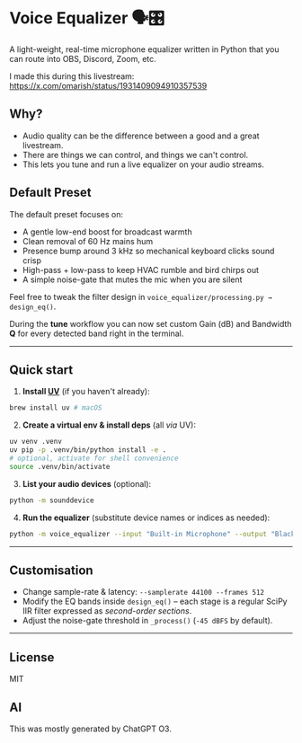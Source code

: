 # Voice Equalizer 🗣️🎛️

A light-weight, real-time microphone equalizer written in Python that you can route into OBS, Discord, Zoom, etc.

I made this during this livestream: https://x.com/omarish/status/1931409094910357539

## Why?

* Audio quality can be the difference between a good and a great livestream.
* There are things we can control, and things we can't control.
* This lets you tune and run a live equalizer on your audio streams.

## Default Preset

The default preset focuses on:

* A gentle low-end boost for broadcast warmth
* Clean removal of 60 Hz mains hum
* Presence bump around 3 kHz so mechanical keyboard clicks sound crisp
* High-pass + low-pass to keep HVAC rumble and bird chirps out
* A simple noise-gate that mutes the mic when you are silent

Feel free to tweak the filter design in `voice_equalizer/processing.py → design_eq()`.

During the **tune** workflow you can now set custom Gain (dB) and Bandwidth **Q** for every detected band right in the terminal.

---

## Quick start

1. **Install [UV](https://github.com/astral-sh/uv)** (if you haven't already):

```bash
brew install uv # macOS
```

2. **Create a virtual env & install deps** (all *via* UV):

```bash
uv venv .venv
uv pip -p .venv/bin/python install -e .
# optional, activate for shell convenience
source .venv/bin/activate
```

3. **List your audio devices** (optional):

```bash
python -m sounddevice
```

4. **Run the equalizer** (substitute device names or indices as needed):

```bash
python -m voice_equalizer --input "Built-in Microphone" --output "BlackHole 2ch"
```

---

## Customisation

* Change sample-rate & latency: `--samplerate 44100 --frames 512`
* Modify the EQ bands inside `design_eq()` – each stage is a regular SciPy IIR filter expressed as *second-order sections*.
* Adjust the noise-gate threshold in `_process()` (`-45 dBFS` by default).

---

## License

MIT

## AI

This was mostly generated by ChatGPT O3.